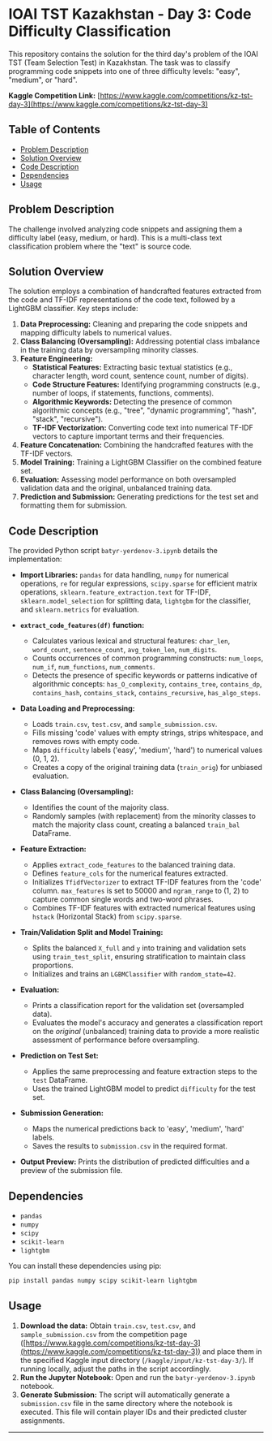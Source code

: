 # IOAI TST Kazakhstan - Day 3: Code Difficulty Classification

This repository contains the solution for the third day's problem of the IOAI TST (Team Selection Test) in Kazakhstan. The task was to classify programming code snippets into one of three difficulty levels: "easy", "medium", or "hard".

**Kaggle Competition Link:** [https://www.kaggle.com/competitions/kz-tst-day-3](https://www.kaggle.com/competitions/kz-tst-day-3)

## Table of Contents

  - [Problem Description](https://www.google.com/search?q=%23problem-description)
  - [Solution Overview](https://www.google.com/search?q=%23solution-overview)
  - [Code Description](https://www.google.com/search?q=%23code-description)
  - [Dependencies](https://www.google.com/search?q=%23dependencies)
  - [Usage](https://www.google.com/search?q=%23usage)

## Problem Description

The challenge involved analyzing code snippets and assigning them a difficulty label (easy, medium, or hard). This is a multi-class text classification problem where the "text" is source code.

## Solution Overview

The solution employs a combination of handcrafted features extracted from the code and TF-IDF representations of the code text, followed by a LightGBM classifier. Key steps include:

1.  **Data Preprocessing:** Cleaning and preparing the code snippets and mapping difficulty labels to numerical values.
2.  **Class Balancing (Oversampling):** Addressing potential class imbalance in the training data by oversampling minority classes.
3.  **Feature Engineering:**
      * **Statistical Features:** Extracting basic textual statistics (e.g., character length, word count, sentence count, number of digits).
      * **Code Structure Features:** Identifying programming constructs (e.g., number of loops, if statements, functions, comments).
      * **Algorithmic Keywords:** Detecting the presence of common algorithmic concepts (e.g., "tree", "dynamic programming", "hash", "stack", "recursive").
      * **TF-IDF Vectorization:** Converting code text into numerical TF-IDF vectors to capture important terms and their frequencies.
4.  **Feature Concatenation:** Combining the handcrafted features with the TF-IDF vectors.
5.  **Model Training:** Training a LightGBM Classifier on the combined feature set.
6.  **Evaluation:** Assessing model performance on both oversampled validation data and the original, unbalanced training data.
7.  **Prediction and Submission:** Generating predictions for the test set and formatting them for submission.

## Code Description

The provided Python script `batyr-yerdenov-3.ipynb` details the implementation:

  * **Import Libraries:** `pandas` for data handling, `numpy` for numerical operations, `re` for regular expressions, `scipy.sparse` for efficient matrix operations, `sklearn.feature_extraction.text` for TF-IDF, `sklearn.model_selection` for splitting data, `lightgbm` for the classifier, and `sklearn.metrics` for evaluation.

  * **`extract_code_features(df)` function:**

      * Calculates various lexical and structural features: `char_len`, `word_count`, `sentence_count`, `avg_token_len`, `num_digits`.
      * Counts occurrences of common programming constructs: `num_loops`, `num_if`, `num_functions`, `num_comments`.
      * Detects the presence of specific keywords or patterns indicative of algorithmic concepts: `has_O_complexity`, `contains_tree`, `contains_dp`, `contains_hash`, `contains_stack`, `contains_recursive`, `has_algo_steps`.

  * **Data Loading and Preprocessing:**

      * Loads `train.csv`, `test.csv`, and `sample_submission.csv`.
      * Fills missing 'code' values with empty strings, strips whitespace, and removes rows with empty code.
      * Maps `difficulty` labels ('easy', 'medium', 'hard') to numerical values (0, 1, 2).
      * Creates a copy of the original training data (`train_orig`) for unbiased evaluation.

  * **Class Balancing (Oversampling):**

      * Identifies the count of the majority class.
      * Randomly samples (with replacement) from the minority classes to match the majority class count, creating a balanced `train_bal` DataFrame.

  * **Feature Extraction:**

      * Applies `extract_code_features` to the balanced training data.
      * Defines `feature_cols` for the numerical features extracted.
      * Initializes `TfidfVectorizer` to extract TF-IDF features from the 'code' column. `max_features` is set to 50000 and `ngram_range` to (1, 2) to capture common single words and two-word phrases.
      * Combines TF-IDF features with extracted numerical features using `hstack` (Horizontal Stack) from `scipy.sparse`.

  * **Train/Validation Split and Model Training:**

      * Splits the balanced `X_full` and `y` into training and validation sets using `train_test_split`, ensuring stratification to maintain class proportions.
      * Initializes and trains an `LGBMClassifier` with `random_state=42`.

  * **Evaluation:**

      * Prints a classification report for the validation set (oversampled data).
      * Evaluates the model's accuracy and generates a classification report on the *original* (unbalanced) training data to provide a more realistic assessment of performance before oversampling.

  * **Prediction on Test Set:**

      * Applies the same preprocessing and feature extraction steps to the `test` DataFrame.
      * Uses the trained LightGBM model to predict `difficulty` for the test set.

  * **Submission Generation:**

      * Maps the numerical predictions back to 'easy', 'medium', 'hard' labels.
      * Saves the results to `submission.csv` in the required format.

  * **Output Preview:** Prints the distribution of predicted difficulties and a preview of the submission file.

## Dependencies

  * `pandas`
  * `numpy`
  * `scipy`
  * `scikit-learn`
  * `lightgbm`

You can install these dependencies using pip:

```bash
pip install pandas numpy scipy scikit-learn lightgbm
```

## Usage

1.  **Download the data:** Obtain `train.csv`, `test.csv`, and `sample_submission.csv` from the competition page ([https://www.kaggle.com/competitions/kz-tst-day-3](https://www.kaggle.com/competitions/kz-tst-day-3)) and place them in the specified Kaggle input directory (`/kaggle/input/kz-tst-day-3/`). If running locally, adjust the paths in the script accordingly.
2.  **Run the Jupyter Notebook:** Open and run the `batyr-yerdenov-3.ipynb` notebook.
3.  **Generate Submission:** The script will automatically generate a `submission.csv` file in the same directory where the notebook is executed. This file will contain player IDs and their predicted cluster assignments.

-----
